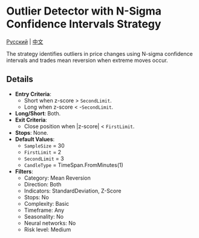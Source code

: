 # Outlier Detector with N-Sigma Confidence Intervals Strategy
[Русский](README_ru.md) | [中文](README_cn.md)

The strategy identifies outliers in price changes using N-sigma confidence intervals and trades mean reversion when extreme moves occur.

## Details

- **Entry Criteria**:
  - Short when z-score > `SecondLimit`.
  - Long when z-score < -`SecondLimit`.
- **Long/Short**: Both.
- **Exit Criteria**:
  - Close position when |z-score| < `FirstLimit`.
- **Stops**: None.
- **Default Values**:
  - `SampleSize` = 30
  - `FirstLimit` = 2
  - `SecondLimit` = 3
  - `CandleType` = TimeSpan.FromMinutes(1)
- **Filters**:
  - Category: Mean Reversion
  - Direction: Both
  - Indicators: StandardDeviation, Z-Score
  - Stops: No
  - Complexity: Basic
  - Timeframe: Any
  - Seasonality: No
  - Neural networks: No
  - Risk level: Medium
